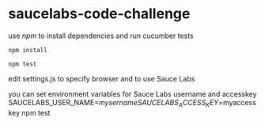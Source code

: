# saucelabs-code-challenge

use *npm* to install dependencies and run cucumber tests

```
npm install 

npm test
```

edit settings.js to specify browser and to use Sauce Labs

you can set environment variables for Sauce Labs username and accesskey
SAUCELABS_USER_NAME=$mysername SAUCELABS_ACCESS_KEY=$myaccesskey npm test

